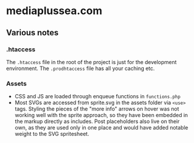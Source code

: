# mediaplussea.com

## Various notes

### .htaccess

The `.htaccess` file in the root of the project is just for the development environment. The `.prodhtaccess` file has all your caching etc.

### Assets

* CSS and JS are loaded through enqueue functions in `functions.php`
* Most SVGs are accessed from sprite.svg in the assets folder via `<use>` tags. Styling the pieces of the "more info" arrows on hover was not working well with the sprite approach, so they have been embedded in the markup directly as includes. Post placeholders also live on their own, as they are used only in one place and would have added notable weight to the SVG spritesheet.